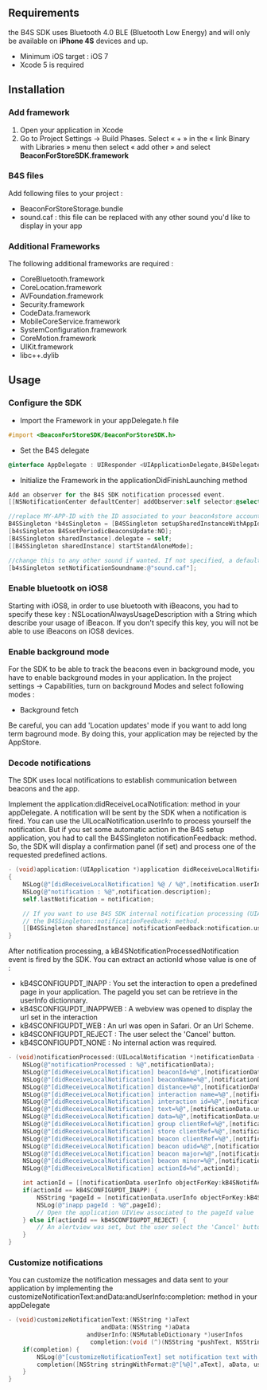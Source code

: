 ## Requirements

the B4S SDK uses Bluetooth 4.0 BLE (Bluetooth Low Energy) and will only be available on **iPhone 4S** devices and up.
- Minimum iOS target : iOS 7
- Xcode 5 is required

## Installation

### Add framework
1. Open your application in Xcode
2. Go to Project Settings -> Build Phases. Select « + » in the « link Binary with Libraries » menu
then select « add other » and select **BeaconForStoreSDK.framework**

### B4S files
Add following files to your project : 
- BeaconForStoreStorage.bundle
- sound.caf : this file can be replaced with any other sound you'd like to display in your app

### Additional Frameworks
The following additional frameworks are required :
- CoreBluetooth.framework
- CoreLocation.framework
- AVFoundation.framework
- Security.framework
- CodeData.framework
- MobileCoreService.framework
- SystemConfiguration.framework
- CoreMotion.framework
- UIKit.framework
- libc++.dylib


## Usage

### Configure the SDK

- Import the Framework in your appDelegate.h file
```objective-c
#import <BeaconForStoreSDK/BeaconForStoreSDK.h>
```
- Set the B4S delegate
```objective-c
@interface AppDelegate : UIResponder <UIApplicationDelegate,B4SDelegate>
```
- Initialize the Framework in the applicationDidFinishLaunching method
```objective-c
Add an observer for the B4S SDK notification processed event.
[[NSNotificationCenter defaultCenter] addObserver:self selector:@selector(notificationProcessed:) name:kB4SNotificationProcessedNotification object:nil];

//replace MY-APP-ID with the ID associated to your beacon4store account
B4SSingleton *b4sSingleton = [B4SSingleton setupSharedInstanceWithAppId:@"MY-APP-ID" adminMode:NO];
[b4sSingleton B4SsetPeriodicBeaconsUpdate:NO];
[B4SSingleton sharedInstance].delegate = self;
[[B4SSingleton sharedInstance] startStandAloneMode];

//change this to any other sound if wanted. If not specified, a default sound will be played
[b4sSingleton setNotificationSoundname:@"sound.caf"];
```

### Enable bluetootk on iOS8

Starting with iOS8, in order to use bluetooth with iBeacons, you had to specify these key : NSLocationAlwaysUsageDescription with a String which describe your usage of iBeacon. If you don't specify this key, you will not be able to use iBeacons on iOS8 devices.

### Enable background mode

For the SDK to be able to track the beacons even in background mode, you have to enable background modes in your application.
In the project settings -> Capabilities, turn on background Modes and select following modes :
- Background fetch

Be careful, you can add 'Location updates' mode if you want to add long term baground mode. By doing this, your application may be rejected by the AppStore.

### Decode notifications

The SDK uses local notifications to establish communication between beacons and the app.

Implement the  application:didReceiveLocalNotification: method in your appDelegate. A notification will be sent by the SDK when a notification is fired.
You can use the UILocalNotification.userInfo to process yourself the notification. But if you set some automatic action in the B4S setup application, you had to call the B4SSingleton notificationFeedback: method. So, the SDK will display a confirmation panel (if set) and process one of the requested predefined actions.

```objective-c
- (void)application:(UIApplication *)application didReceiveLocalNotification:(UILocalNotification *)notification
{
    NSLog(@"[didReceiveLocalNotification] %@ / %@",[notification.userInfo objectForKey:kB4SNotifBeaconId],[notification.userInfo objectForKey:kB4SNotifContentName]);
    NSLog(@"notification : %@",notification.description);
    self.lastNotification = notification;

    // If you want to use B4S SDK internal notification processing (UIAlertView, UIWebView, open Url in Safari, ...), you have to call
    // the B4SSingleton::notificationFeedback: method.
    [[B4SSingleton sharedInstance] notificationFeedback:notification.userInfo];
}
```
After notification processing, a kB4SNotificationProcessedNotification event is fired by the SDK. You can extract an actionId whose value is one of :
 - kB4SCONFIGUPDT_INAPP : You set the interaction to open a predefined page in your application. The pageId you set can be retrieve in the userInfo dictionnary.
 - kB4SCONFIGUPDT_INAPPWEB : A webview was opened to display the url set in the interaction
 - kB4SCONFIGUPDT_WEB : An url was open in Safari. Or an Url Scheme.
 - kB4SCONFIGUPDT_REJECT : The user select the 'Cancel' button.
 - kB4SCONFIGUPDT_NONE : No internal action was required.

```objective-c
- (void)notificationProcessed:(UILocalNotification *)notificationData {
    NSLog(@"notificationProcessed : %@",notificationData);
    NSLog(@"[didReceiveLocalNotification] beaconId=%@",[notificationData.userInfo objectForKey:kB4SNotifBeaconId]);
    NSLog(@"[didReceiveLocalNotification] beaconName=%@",[notificationData.userInfo objectForKey:kB4SNotifContentName]);
    NSLog(@"[didReceiveLocalNotification] distance=%@",[notificationData.userInfo objectForKey:kB4SNotifDistance]);
    NSLog(@"[didReceiveLocalNotification] interaction name=%@",[notificationData.userInfo objectForKey:kB4SNotifContentName]);
    NSLog(@"[didReceiveLocalNotification] interaction id=%@",[notificationData.userInfo objectForKey:kB4SNotifContentId]);
    NSLog(@"[didReceiveLocalNotification] text=%@",[notificationData.userInfo objectForKey:kB4SNotifText]);
    NSLog(@"[didReceiveLocalNotification] data=%@",[notificationData.userInfo objectForKey:kB4SNotifData]);
    NSLog(@"[didReceiveLocalNotification] group clientRef=%@",[notificationData.userInfo objectForKey:kB4SNotifGroupRef]);
    NSLog(@"[didReceiveLocalNotification] store clientRef=%@",[notificationData.userInfo objectForKey:kB4SNotifStoreRef]);
    NSLog(@"[didReceiveLocalNotification] beacon clientRef=%@",[notificationData.userInfo objectForKey:kB4SNotifBeaconRef]);
    NSLog(@"[didReceiveLocalNotification] beacon udid=%@",[notificationData.userInfo objectForKey:kB4SBeaconUdid]);
    NSLog(@"[didReceiveLocalNotification] beacon major=%@",[notificationData.userInfo objectForKey:kB4SBeaconMajor]);
    NSLog(@"[didReceiveLocalNotification] beacon minor=%@",[notificationData.userInfo objectForKey:kB4SBeaconMinor]);
    NSLog(@"[didReceiveLocalNotification] actionId=%d",actionId);

    int actionId = [[notificationData.userInfo objectForKey:kB4SNotifActionId] intValue];
    if(actionId == kB4SCONFIGUPDT_INAPP) {
        NSString *pageId = [notificationData.userInfo objectForKey:kB4SNotifPageId];
        NSLog(@"inapp pageId : %@",pageId);
        // Open the application UIView associated to the pageId value
    } else if(actionId == kB4SCONFIGUPDT_REJECT) {
        // An alertview was set, but the user select the 'Cancel' button. Nothing to do.
    }
}

```
### Customize notifications

You can customize the notification messages and data sent to your application by implementing the customizeNotificationText:andData:andUserInfo:completion: method in your appDelegate

```objective-c
- (void)customizeNotificationText:(NSString *)aText
                          andData:(NSString *)aData
                      andUserInfo:(NSMutableDictionary *)userInfos
                       completion:(void (^)(NSString *pushText, NSString *pushData, NSMutableDictionary *userInfos))completion {
    if(completion) {
        NSLog(@"[customizeNotificationText] set notification text with braces");
        completion([NSString stringWithFormat:@"[%@]",aText], aData, userInfos);
    }
}
```
